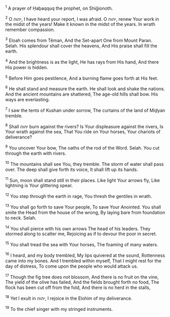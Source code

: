 <sup>1</sup> A prayer of Ḥaḇaqquq the prophet, on Shiḡionoth.

<sup>2</sup> O יהוה, I have heard your report, I was afraid. O יהוה, renew Your work in the midst of the years! Make it known in the midst of the years. In wrath remember compassion.

<sup>3</sup> Eloah comes from Tĕman, And the Set-apart One from Mount Paran. Selah. His splendour shall cover the heavens, And His praise shall fill the earth.

<sup>4</sup> And the brightness is as the light, He has rays from His hand, And there His power is hidden.

<sup>5</sup> Before Him goes pestilence, And a burning flame goes forth at His feet.

<sup>6</sup> He shall stand and measure the earth. He shall look and shake the nations. And the ancient mountains are shattered, The age-old hills shall bow. His ways are everlasting.

<sup>7</sup> I saw the tents of Kushan under sorrow, The curtains of the land of Miḏyan tremble.

<sup>8</sup> Shall יהוה burn against the rivers? Is Your displeasure against the rivers, Is Your wrath against the sea, That You ride on Your horses, Your chariots of deliverance?

<sup>9</sup> You uncover Your bow, The oaths of the rod of the Word. Selah. You cut through the earth with rivers.

<sup>10</sup> The mountains shall see You, they tremble. The storm of water shall pass over. The deep shall give forth its voice, It shall lift up its hands.

<sup>11</sup> Sun, moon shall stand still in their places. Like light Your arrows fly, Like lightning is Your glittering spear.

<sup>12</sup> You step through the earth in rage, You thresh the gentiles in wrath.

<sup>13</sup> You shall go forth to save Your people, To save Your Anointed. You shall smite the Head from the house of the wrong, By laying bare from foundation to neck. Selah.

<sup>14</sup> You shall pierce with his own arrows The head of his leaders. They stormed along to scatter me, Rejoicing as if to devour the poor in secret.

<sup>15</sup> You shall tread the sea with Your horses, The foaming of many waters.

<sup>16</sup> I heard, and my body trembled, My lips quivered at the sound, Rottenness came into my bones. And I trembled within myself, That I might rest for the day of distress, To come upon the people who would attack us.

<sup>17</sup> Though the fig tree does not blossom, And there is no fruit on the vine, The yield of the olive has failed, And the fields brought forth no food, The flock has been cut off from the fold, And there is no herd in the stalls,

<sup>18</sup> Yet I exult in יהוה, I rejoice in the Elohim of my deliverance.

<sup>19</sup> To the chief singer with my stringed instruments.

